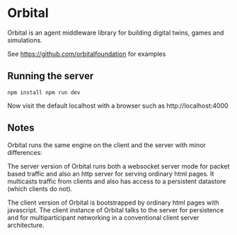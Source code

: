 # Orbital

Orbital is an agent middleware library for building digital twins, games and simulations.

See https://github.com/orbitalfoundation for examples

## Running the server

`
npm install
npm run dev
`

Now visit the default localhost with a browser such as http://localhost:4000

## Notes

Orbital runs the same engine on the client and the server with minor differences:

The server version of Orbital runs both a websocket server mode for packet based traffic and also an http server for serving ordinary html pages. It multicasts traffic from clients and also has access to a persistent datastore (which clients do not).

The client version of Orbital is bootstrapped by ordinary html pages with javascript. The client instance of Orbital talks to the server for persistence and for multiparticipant networking in a conventional client server architecture.
